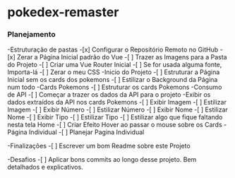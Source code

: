 # pokedex-remaster

### Planejamento

-Estruturação de pastas
    -[x] Configurar o Repositório Remoto no GitHub
    -[x] Zerar a Página Inicial padrão do Vue
    -[ ] Trazer as Imagens para a Pasta do Projeto
    -[ ] Criar uma Vue Router Inicial
    -[ ] Se for usada alguma fonte, Importa-lá
    -[ ] Zerar o meu CSS
-Inicio do Projeto
    -[ ] Estruturar a Página Inicial sem os cards dos pokemons
    -[ ] Estilizar o Background da Página num todo
-Cards Pokemons
    -[ ] Estruturar os cards Pokemons
    -Consumo de API
        -[ ] Começar a trazer os dados da API para o projeto
        -Exibir os dados extraídos da API nos cards Pokemons
            -[ ] Exibir Imagem
            -[ ] Estilizar Imagem
            -[ ] Exibir Número
            -[ ] Estilizar Número
            -[ ] Exibir Nome
            -[ ] Estilizar Nome
            -[ ] Exibir Tipo
            -[ ] Estilizar Tipo
    -[ ] Estilizar algo que fique faltando nesta tela Home
    -[ ] Criar Efeito Hover ao passar o mouse sobre os Cards
-Página Individual
    -[ ] Planejar Pagina Individual

-Finalizações
    -[ ] Escrever um bom Readme sobre este Projeto

-Desafios
    -[ ] Aplicar bons commits ao longo desse projeto. Bem detalhados e explicativos.



